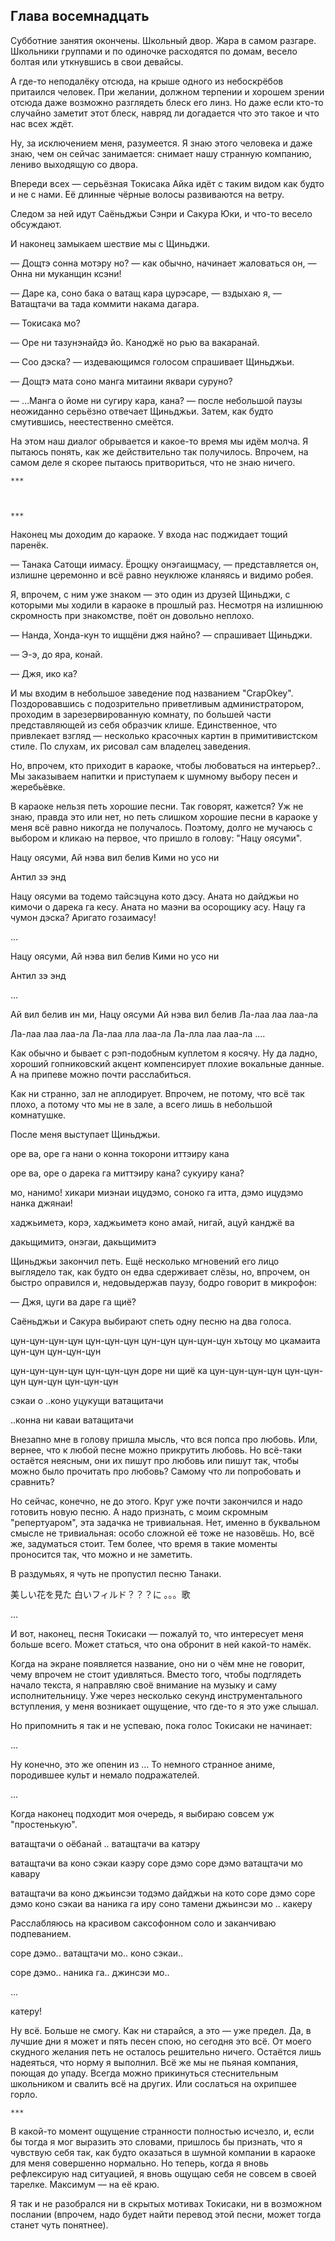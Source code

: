 Глава восемнадцать
------------------

Субботние занятия окончены. Школьный двор. Жара в самом разгаре. Школьники
группами и по одиночке расходятся по домам, весело болтая или уткнувшись в свои
девайсы.

А где-то неподалёку отсюда, на крыше одного из небоскрёбов притаился
человек. При желании, должном терпении и хорошем зрении отсюда даже возможно
разглядеть блеск его линз. Но даже если кто-то случайно заметит этот блеск,
навряд ли догадается что это такое и что нас всех ждёт.

Ну, за исключением меня, разумеется. Я знаю этого человека и даже знаю, чем он
сейчас занимается: снимает нашу странную компанию, лениво выходящую со двора.

Впереди всех — серьёзная Токисака Айка идёт с таким видом как будто и не с нами.
Её длинные чёрные волосы развиваются на ветру.

Следом за ней идут Саёньджьи Сэнри и Сакура Юки, и что-то весело обсуждают.

И наконец замыкаем шествие мы с Щиньджи.

— Дощтэ сонна мотэру но? — как обычно, начинает жаловаться он, — Онна ни
муканщин ксэни!

— Даре ка, соно бака о ватащ кара цурэсаре, — вздыхаю я, — Ватащтачи ва тада
коммити накама дагара.

— Токисака мо?

— Оре ни тазунэнайдэ йо. Каноджё но рью ва вакаранай.

— Соо дэска? — издевающимся голосом спрашивает Щиньджьи.

— Дощтэ мата соно манга митаини яквари суруно?

— ...Манга о йоме ни сугиру кара, кана? — после небольшой паузы неожиданно
серьёзно отвечает Щиньджьи. Затем, как будто смутившись, неестественно смеётся.

На этом наш диалог обрывается и какое-то время мы идём молча. Я пытаюсь понять,
как же действительно так получилось. Впрочем, на самом деле я скорее пытаюсь
притвориться, что не знаю ничего.

    ***



    ***

Наконец мы доходим до караоке. У входа нас поджидает тощий паренёк.

— Танака Сатощи иимасу. Ёрощку онэгаищмасу, — представляется он, излишне
церемонно и всё равно неуклюже кланяясь и видимо робея.

Я, впрочем, с ним уже знаком — это один из друзей Щиньджи, с которыми мы ходили
в караоке в прошлый раз. Несмотря на излишнюю скромность при знакомстве, поёт он
довольно неплохо.

— Нанда, Хонда-кун то ищщёни джя найно? — спрашивает Щиньджи.

— Э-э, до яра, конай.

— Джя, ико ка?

И мы входим в небольшое заведение под названием "CrapOkey". Поздоровавшись с
подозрительно приветливым администратором, проходим в зарезервированную комнату,
по большей части представляющей из себя образчик клише. Единственное, что
привлекает взгляд — несколько красочных картин в примитивистском стиле. По
слухам, их рисовал сам владелец заведения.

Но, впрочем, кто приходит в караоке, чтобы любоваться на интерьер?.. Мы
заказываем напитки и приступаем к шумному выбору песен и жеребьёвке.

В караоке нельзя петь хорошие песни. Так говорят, кажется? Уж не знаю, правда
это или нет, но петь слишком хорошие песни в караоке у меня всё равно никогда не
получалось. Поэтому, долго не мучаюсь с выбором и кликаю на первое, что пришло в
голову: "Нацу оясуми".

Нацу оясуми,
Ай нэва вил белив
Кими но усо ни

Антил зэ энд

Нацу оясуми ва тодемо тайсэцуна кото дэсу.
Аната но дайджьи но кимочи о дарека га кесу.
Аната но маэни ва осорощику асу.
Нацу га чумон дэска? Аригато гозаимасу!



...

Нацу оясуми,
Ай нэва вил белив
Кими но усо ни

Антил зэ энд



...

Ай вил белив ин ми,
Нацу оясуми
Ай нэва вил белив
Ла-лаа лаа лаа-ла

Ла-лаа лаа лаа-ла
Ла-лаа лла лаа-ла
Ла-лла лаа лаа-ла
....


Как обычно и бывает с рэп-подобным куплетом я косячу. Ну да ладно, хороший
гопниковский акцент компенсирует плохие вокальные данные. А на припеве можно
почти расслабиться.

Как ни странно, зал не аплодирует. Впрочем, не потому, что всё так плохо, а
потому что мы не в зале, а всего лишь в небольшой комнатушке.

После меня выступает Щиньджьи.

оре ва, оре га
нани о
конна токорони
иттэиру кана

оре ва, оре о
дарека га
миттэиру кана?
сукуиру кана?

мо, нанимо!
хикари миэнаи
ицудэмо, соноко га итта, дэмо
ицудэмо нанка джянаи!

хаджьиметэ, корэ, хаджьиметэ
коно амай, нигай, ацуй канджё ва

дакьщимитэ, онэгаи, дакьщимитэ



Щиньджьи закончил петь. Ещё несколько мгновений его лицо выглядело так, как
будто он едва сдерживает слёзы, но, впрочем, он быстро оправился и, недовыдержав
паузу, бодро говорит в микрофон:

— Джя, цуги ва даре га щиё?

Саёньджьи и Сакура выбирают спеть одну песню на два голоса.

цун-цун-цун-цун цун-цун-цун
цун-цун цун-цун-цун
хьтоцу мо цкамаита
цун-цун цун-цун-цун

цун-цун-цун-цун цун-цун-цун
доре ни щиё ка
цун-цун-цун-цун цун-цун-цун
цун-цун цун-цун-цун

сэкаи о
..коно уцукущи ватащитачи

..конна ни каваи ватащитачи

Внезапно мне в голову пришла мысль, что вся попса про любовь. Или, вернее, что к
любой песне можно прикрутить любовь. Но всё-таки остаётся неясным, они их пишут
про любовь или пишут так, чтобы можно было прочитать про любовь? Самому что ли
попробовать и сравнить?

Но сейчас, конечно, не до этого. Круг уже почти закончился и надо готовить новую
песню. А надо признать, с моим скромным "репертуаром", эта задачка не
тривиальная. Нет, именно в буквальном смысле не тривиальная: особо сложной её
тоже не назовёшь. Но, всё же, задуматься стоит. Тем более, что время в такие
моменты проносится так, что можно и не заметить.

В раздумьях, я чуть не пропустил песню Танаки.

美しい花を見た
白いフィルド？？？に
。。。歌

...

И вот, наконец, песня Токисаки — пожалуй то, что интересует меня больше
всего. Может статься, что она обронит в ней какой-то намёк.

Когда на экране появляется название, оно ни о чём мне не говорит, чему впрочем
не стоит удивляться. Вместо того, чтобы подглядеть начало текста, я направляю
своё внимание на музыку и саму исполнительницу. Уже через несколько секунд
инструментального вступления, у меня возникает ощущение, что где-то я это уже
слышал.

Но припомнить я так и не успеваю, пока голос Токисаки не начинает:

...

Ну конечно, это же опенин из ... То немного странное аниме, породившее культ и
немало подражателей.

...

Когда наконец подходит моя очередь, я выбираю совсем уж "простенькую".

ватащтачи о оёбанай
..
ватащтачи ва катэру

ватащтачи ва
коно сэкаи
 каэру
соре дэмо
соре дэмо
ватащтачи мо
 кавару

ватащтачи ва
коно джьинсэи
 тодэмо дайджьи на кото
соре дэмо
соре дэмо
 коно сэкаи ва
 наника га иру
 соно тамени
 джьинсэи мо
 ..
 какеру

Расслабляюсь на красивом саксофонном соло и заканчиваю подпеванием.

соре дэмо..
ватащтачи мо..
коно сэкаи..

соре дэмо..
наника га..
джинсэи мо..

...

катеру!

Ну всё. Больше не смогу. Как ни старайся, а это — уже предел. Да, в лучшие дни я
может и пять песен спою, но сегодня это всё. От моего скудного желания петь не
осталось решительно ничего. Остаётся лишь надеяться, что норму я выполнил. Всё
же мы не пьяная компания, поющая до упаду. Всегда можно прикинуться
стеснительным школьником и свалить всё на других. Или сослаться на охрипшее
горло.

    ***

В какой-то момент ощущение странности полностью исчезло, и, если бы тогда я мог
выразить это словами, пришлось бы признать, что я чувствую себя так, как будто
оказаться в шумной компании в караоке для меня совершенно нормально. Но теперь,
когда я вновь рефлексирую над ситуацией, я вновь ощущаю себя не совсем в своей
тарелке. Максимум — на её краю.

Я так и не разобрался ни в скрытых мотивах Токисаки, ни в возможном послании
(впрочем, надо будет найти перевод этой песни, может тогда станет чуть
понятнее).
